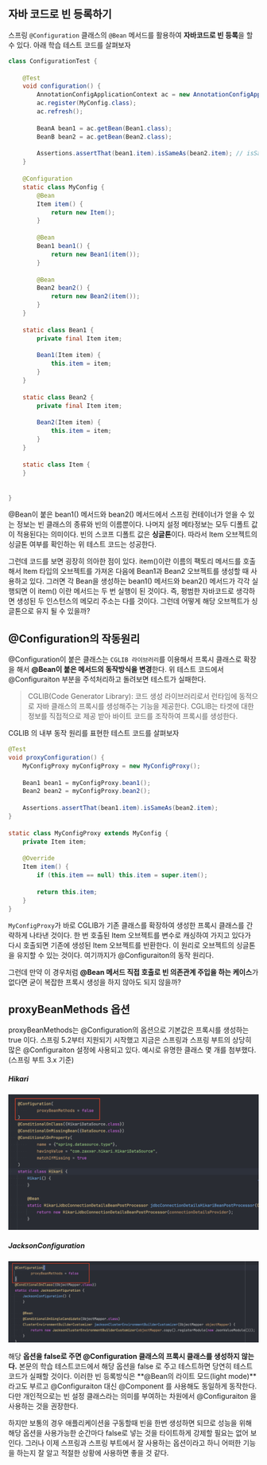 ## 자바 코드로 빈 등록하기
스프링 `@Configuration` 클래스의 `@Bean` 메서드를 활용하여 **자바코드로 빈 등록**을 할 수 있다. 아래 학습 테스트 코드를 살펴보자

```java
class ConfigurationTest {
    
    @Test
    void configuration() {
        AnnotationConfigApplicationContext ac = new AnnotationConfigApplicationContext();
        ac.register(MyConfig.class);
        ac.refresh();

        BeanA bean1 = ac.getBean(Bean1.class);
        BeanB bean2 = ac.getBean(Bean2.class);

        Assertions.assertThat(bean1.item).isSameAs(bean2.item); // isSameAS: 메모리상 같은 객체를 가리키는지 비교 (주소 비교) 
    }

    @Configuration
    static class MyConfig {
        @Bean
        Item item() {
            return new Item();
        }

        @Bean
        Bean1 bean1() {
            return new Bean1(item());
        }

        @Bean
        Bean2 bean2() {
            return new Bean2(item());
        }
    }

    static class Bean1 {
        private final Item item;

        Bean1(Item item) {
            this.item = item;
        }
    }

    static class Bean2 {
        private final Item item;

        Bean2(Item item) {
            this.item = item;
        }
    }

    static class Item {
    }
    
    
}
```
@Bean이 붙은 bean1() 메서드와 bean2() 메서드에서 스프링 컨테이너가 얻을 수 있는 정보는 빈 클래스의 종류와 빈의 이름뿐이다. 나머지 설정 메타정보는 모두 디폴트 값이 적용된다는 의미이다. 빈의 스코프 디폴트 값은 **싱글톤**이다. 따라서 Item 오브젝트의 싱글톤 여부를 확인하는 위 테스트 코드는 성공한다. 

그런데 코드를 보면 굉장히 의아한 점이 있다. item()이란 이름의 팩토리 메서드를 호출해서 Item 타입의 오브젝트를 가져온 다음에 Bean1과 Bean2 오브젝트를 생성할 때 사용하고 있다. 그러면 각 Bean을 생성하는 bean1() 메서드와 bean2() 메서드가 각각 실행되면 이 item() 이란 메서드는 두 번 실행이 된 것이다. 즉, 평범한 자바코드로 생각하면 생성된 두 인스턴스의 메모리 주소는 다를 것이다. 그런데 어떻게 해당 오브젝트가 싱글톤으로 유지 될 수 있을까?

## @Configuration의 작동원리
@Configuration이 붙은 클래스는 `CGLIB 라이브러리`를 이용해서 프록시 클래스로 확장을 해서 **@Bean이 붙은 메서드의 동작방식을 변경**한다. 위 테스트 코드에서 @Configuraiton 부분을 주석처리하고 돌려보면 테스트가 실패한다.

> CGLIB(Code Generator Library): 코드 생성 라이브러리로서 런타임에 동적으로 자바 클래스의 프록시를 생성해주는 기능을 제공한다. CGLIB는 타겟에 대한 정보를 직접적으로 제공 받아 바이트 코드를 조작하여 프록시를 생성한다.

CGLIB 의 내부 동작 원리를 표현한 테스트 코드를 살펴보자
```java
@Test
void proxyConfiguration() {
    MyConfigProxy myConfigProxy = new MyConfigProxy();

    Bean1 bean1 = myConfigProxy.bean1();
    Bean2 bean2 = myConfigProxy.bean2();

    Assertions.assertThat(bean1.item).isSameAs(bean2.item);
}

static class MyConfigProxy extends MyConfig {
    private Item item;

    @Override
    Item item() {
        if (this.item == null) this.item = super.item();

        return this.item;
    }
}
```

`MyConfigProxy`가 바로 CGLIB가 기존 클래스를 확장하여 생성한 프록시 클래스를 간략하게 나타낸 것이다. 한 번 호출된 Item 오브젝트를 변수로 캐싱하여 가지고 있다가 다시 호출되면 기존에 생성된 Item 오브젝트를 반환한다. 이 원리로 오브젝트의 싱글톤을 유지할 수 있는 것이다. 여기까지가 @Configuraiton의 동작 원리다. 

그런데 만약 이 경우처럼 **@Bean 메서드 직접 호출로 빈 의존관계 주입을 하는 케이스**가 없다면 굳이 복잡한 프록시 생성을 하지 않아도 되지 않을까?

## proxyBeanMethods 옵션
proxyBeanMethods는 @Configuration의 옵션으로 기본값은 프록시를 생성하는 true 이다. 스프링 5.2부터 지원되기 시작했고 지금은 스프링과 스프링 부트의 상당히 많은 @Configuraiton 설정에 사용되고 있다. 예시로 유명한 클래스 몇 개를 첨부했다. (스프링 부트 3.x 기준)

##### Hikari
![hikari(alt)](images/1.png)

##### JacksonConfiguration
![img.png](images/2.png)

해당 **옵션을 false로 주면 @Configuration 클래스의 프록시 클래스를 생성하지 않는다.** 본문의 학습 테스트코드에서 해당 옵션을 false 로 주고 테스트하면 당연히 테스트 코드가 실패할 것이다.
이러한 빈 등록방식은 **@Bean의 라이트 모드(light mode)**라고도 부르고 @Configuraiton 대신 @Component 를 사용해도 동일하게 동작한다. 다만 개인적으로는 빈 설정 클래스라는 의미를 부여하는 차원에서 @Configuraiton 을 사용하는 것을 권장한다.

하지만 보통의 경우 애플리케이션을 구동할때 빈을 한번 생성하면 되므로 성능을 위해 해당 옵션을 사용가능한 순간마다 false로 넣는 것을 타이트하게 강제할 필요는 없어 보인다. 그러나 이제 스프링과 스프링 부트에서 잘 사용하는 옵션이라고 하니 어떠한 기능을 하는지 잘 알고 적절한 상황에 사용하면 좋을 것 같다.
